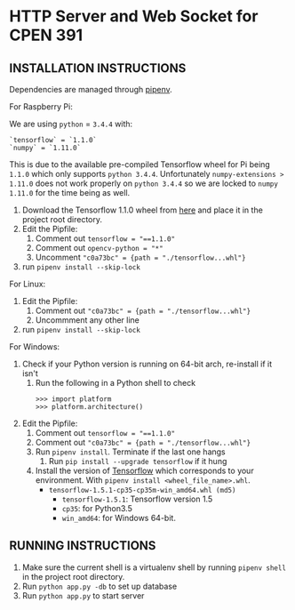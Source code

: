 # HTTP Server and Web Socket for CPEN 391

## INSTALLATION INSTRUCTIONS

Dependencies are managed through [pipenv](https://github.com/pypa/pipenv).


For Raspberry Pi:

We are using `python` = `3.4.4`
with:

    `tensorflow` = `1.1.0`
    `numpy` = `1.11.0`

This is due to the available pre-compiled Tensorflow wheel for Pi being `1.1.0`
which only supports `python 3.4.4`.
Unfortunately `numpy-extensions > 1.11.0` does not work properly on `python 3.4.4`
so we are locked to `numpy 1.11.0` for the time being as well.

1. Download the Tensorflow 1.1.0 wheel from [here](https://github.com/samjabrahams/tensorflow-on-raspberry-pi/releases/download/v1.1.0/tensorflow-1.1.0-cp34-cp34m-linux_armv7l.whl) and place it in the project root directory.
1. Edit the Pipfile:
    1. Comment out `tensorflow = "==1.1.0"`
    1. Comment out `opencv-python = "*"`
    1. Uncomment `"c0a73bc" = {path = "./tensorflow...whl"}`
1. run `pipenv install --skip-lock` 

For Linux:
1. Edit the Pipfile:
    1. Comment out `"c0a73bc" = {path = "./tensorflow...whl"}`
    1. Uncommment any other line
1. run `pipenv install --skip-lock` 

For Windows:
1. Check if your Python version is running on 64-bit arch, re-install if it isn't
    1. Run the following in a Python shell to check
        ```
        >>> import platform
        >>> platform.architecture()
        ```
1. Edit the Pipfile:
    1. Comment out `tensorflow = "==1.1.0"`
    1. Comment out `"c0a73bc" = {path = "./tensorflow...whl"}`
    1. Run `pipenv install`. Terminate if the last one hangs
        1. Run `pip install --upgrade tensorflow` if it hung
    1. Install the version of [Tensorflow](https://pypi.python.org/pypi/tensorflow) which corresponds to your environment. With `pipenv install <wheel_file_name>.whl`. 
        + `tensorflow-1.5.1-cp35-cp35m-win_amd64.whl (md5)`
            + `tensorflow-1.5.1`: Tensorflow version 1.5
            + `cp35`: for Python3.5
            + `win_amd64`: for Windows 64-bit. 

## RUNNING INSTRUCTIONS

1. Make sure the current shell is a virtualenv shell by running `pipenv shell` in the project root directory.
1. Run `python app.py -db` to set up database
1. Run `python app.py` to start server



